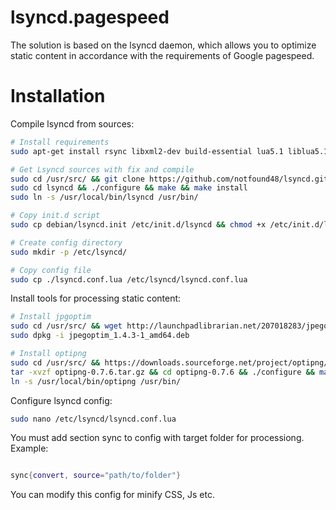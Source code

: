 # lsyncd.pagespeed

The solution is based on the lsyncd daemon, which allows you to optimize static content in accordance with the requirements of Google pagespeed.

# Installation

Compile lsyncd from sources:

```bash
# Install requirements
sudo apt-get install rsync libxml2-dev build-essential lua5.1 liblua5.1-dev

# Get Lsyncd sources with fix and compile
sudo cd /usr/src/ && git clone https://github.com/notfound48/lsyncd.git
sudo cd lsyncd && ./configure && make && make install
sudo ln -s /usr/local/bin/lsyncd /usr/bin/

# Copy init.d script
sudo cp debian/lsyncd.init /etc/init.d/lsyncd && chmod +x /etc/init.d/lsyncd

# Create config directory 
sudo mkdir -p /etc/lsyncd/

# Copy config file
sudo cp ./lsyncd.conf.lua /etc/lsyncd/lsyncd.conf.lua
```
Install tools for processing static content:

```bash
# Install jpgoptim
sudo cd /usr/src/ && wget http://launchpadlibrarian.net/207018283/jpegoptim_1.4.3-1_amd64.deb
sudo dpkg -i jpegoptim_1.4.3-1_amd64.deb

# Install optipng
sudo cd /usr/src/ && https://downloads.sourceforge.net/project/optipng/OptiPNG/optipng-0.7.6/optipng-0.7.6.tar.gz
tar -xvzf optipng-0.7.6.tar.gz && cd optipng-0.7.6 && ./configure && make && make install
ln -s /usr/local/bin/optipng /usr/bin/
```

Configure lsyncd config:

```bash
sudo nano /etc/lsyncd/lsyncd.conf.lua
```
You must add section sync to config with target folder for processiong.
Example:

```lua

sync{convert, source="path/to/folder"}

```
You can modify this config for minify CSS, Js etc.
